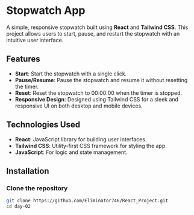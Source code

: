 # Stopwatch App

A simple, responsive stopwatch built using **React** and **Tailwind CSS**. This project allows users to start, pause, and restart the stopwatch with an intuitive user interface.

## Features
- **Start**: Start the stopwatch with a single click.
- **Pause/Resume**: Pause the stopwatch and resume it without resetting the timer.
- **Reset**: Reset the stopwatch to 00:00:00 when the timer is stopped.
- **Responsive Design**: Designed using Tailwind CSS for a sleek and responsive UI on both desktop and mobile devices.

## Technologies Used
- **React**: JavaScript library for building user interfaces.
- **Tailwind CSS**: Utility-first CSS framework for styling the app.
- **JavaScript**: For logic and state management.

## Installation

### Clone the repository

```bash
git clone https://github.com/Eliminator746/React_Project.git
cd day-02
